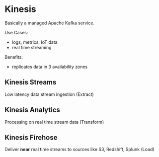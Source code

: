 # Kinesis

Basically a managed Apache Kafka service.

Use Cases:
- logs, metrics, IoT data
- real time streaming

Benefits:
- replicates data in 3 availability zones

## Kinesis Streams
Low latency data stream ingestion (Extract)

## Kinesis Analytics
Processing on real time stream data (Transform)

## Kinesis Firehose
Deliver **near** real time streams to sources like S3, Redshift, Splunk (Load)
